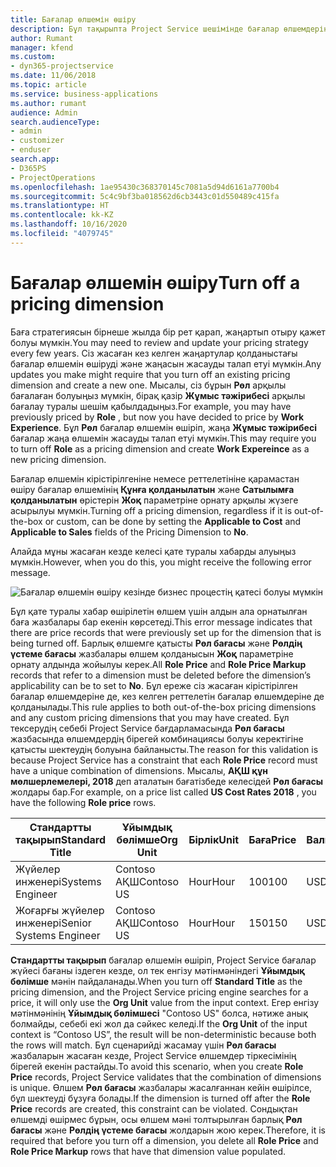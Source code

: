 ```yaml
---
title: Бағалар өлшемін өшіру
description: Бұл тақырыпта Project Service шешімінде бағалар өлшемдерін орнату жолы көрсетілген.
author: Rumant
manager: kfend
ms.custom:
- dyn365-projectservice
ms.date: 11/06/2018
ms.topic: article
ms.service: business-applications
ms.author: rumant
audience: Admin
search.audienceType:
- admin
- customizer
- enduser
search.app:
- D365PS
- ProjectOperations
ms.openlocfilehash: 1ae95430c368370145c7081a5d94d6161a7700b4
ms.sourcegitcommit: 5c4c9bf3ba018562d6cb3443c01d550489c415fa
ms.translationtype: HT
ms.contentlocale: kk-KZ
ms.lasthandoff: 10/16/2020
ms.locfileid: "4079745"
---
```

# <a name="turn-off-a-pricing-dimension"></a><span data-ttu-id="d760c-103">Бағалар өлшемін өшіру</span><span class="sxs-lookup"><span data-stu-id="d760c-103">Turn off a pricing dimension</span></span>

<span data-ttu-id="d760c-104">Баға стратегиясын бірнеше жылда бір рет қарап, жаңартып отыру қажет болуы мүмкін.</span><span class="sxs-lookup"><span data-stu-id="d760c-104">You may need to review and update your pricing strategy every few years.</span></span> <span data-ttu-id="d760c-105">Сіз жасаған кез келген жаңартулар қолданыстағы бағалар өлшемін өшіруді және жаңасын жасауды талап етуі мүмкін.</span><span class="sxs-lookup"><span data-stu-id="d760c-105">Any updates you make might require that you turn off an existing pricing dimension and create a new one.</span></span> <span data-ttu-id="d760c-106">Мысалы, сіз бұрын **Рөл** арқылы бағалаған болуыңыз мүмкін, бірақ қазір **Жұмыс тәжірибесі** арқылы бағалау туралы шешім қабылдадыңыз.</span><span class="sxs-lookup"><span data-stu-id="d760c-106">For example, you may have previously priced by **Role** , but now you have decided to price by **Work Experience**.</span></span> <span data-ttu-id="d760c-107">Бұл **Рөл** бағалар өлшемін өшіріп, жаңа **Жұмыс тәжірибесі** бағалар жаңа өлшемін жасауды талап етуі мүмкін.</span><span class="sxs-lookup"><span data-stu-id="d760c-107">This may require you to turn off **Role** as a pricing dimension and create **Work Expereince** as a new pricing dimension.</span></span> 

<span data-ttu-id="d760c-108">Бағалар өлшемін кірістірілгеніне немесе реттелетініне қарамастан өшіру бағалар өлшемінің **Құнға қолданылатын** және **Сатылымға қолданылатын** өрістерін **Жоқ** параметріне орнату арқылы жүзеге асырылуы мүмкін.</span><span class="sxs-lookup"><span data-stu-id="d760c-108">Turning off a pricing dimension, regardless if it is out-of-the-box or custom, can be done by setting the **Applicable to Cost** and **Applicable to Sales** fields of the Pricing Dimension to **No**.</span></span>

<span data-ttu-id="d760c-109">Алайда мұны жасаған кезде келесі қате туралы хабарды алуыңыз мүмкін.</span><span class="sxs-lookup"><span data-stu-id="d760c-109">However, when you do this, you might receive the following error message.</span></span>

![Бағалар өлшемін өшіру кезінде бизнес процестің қатесі болуы мүмкін](media/Business-Process-Error.png)


<span data-ttu-id="d760c-111">Бұл қате туралы хабар өшірілетін өлшем үшін алдын ала орнатылған баға жазбалары бар екенін көрсетеді.</span><span class="sxs-lookup"><span data-stu-id="d760c-111">This error message indicates that there are price records that were previously set up for the dimension that is being turned off.</span></span> <span data-ttu-id="d760c-112">Барлық өлшемге қатысты **Рөл бағасы** және **Рөлдің үстеме бағасы** жазбалары өлшем қолданысын **Жоқ** параметріне орнату алдында жойылуы керек.</span><span class="sxs-lookup"><span data-stu-id="d760c-112">All **Role Price** and **Role Price Markup** records that refer to a dimension must be deleted before the dimension’s applicability can be to set to **No**.</span></span> <span data-ttu-id="d760c-113">Бұл ереже сіз жасаған кірістірілген бағалар өлшемдеріне де, кез келген реттелетін бағалар өлшемдеріне де қолданылады.</span><span class="sxs-lookup"><span data-stu-id="d760c-113">This rule applies to both out-of-the-box pricing dimensions and any custom pricing dimensions that you may have created.</span></span> <span data-ttu-id="d760c-114">Бұл тексерудің себебі Project Service бағдарламасында **Рөл бағасы** жазбасында өлшемдердің бірегей комбинациясы болуы керектігіне қатысты шектеудің болуына байланысты.</span><span class="sxs-lookup"><span data-stu-id="d760c-114">The reason for this validation is because Project Service has a constraint that each **Role Price** record must have a unique combination of dimensions.</span></span> <span data-ttu-id="d760c-115">Мысалы, **АҚШ құн мөлшерлемелері, 2018** деп аталатын бағатізбеде келесідей **Рөл бағасы** жолдары бар.</span><span class="sxs-lookup"><span data-stu-id="d760c-115">For example, on a price list called **US Cost Rates 2018** , you have the following **Role price** rows.</span></span> 

| <span data-ttu-id="d760c-116">Стандартты тақырып</span><span class="sxs-lookup"><span data-stu-id="d760c-116">Standard Title</span></span>         | <span data-ttu-id="d760c-117">Ұйымдық бөлімше</span><span class="sxs-lookup"><span data-stu-id="d760c-117">Org Unit</span></span>    |<span data-ttu-id="d760c-118">Бірлік</span><span class="sxs-lookup"><span data-stu-id="d760c-118">Unit</span></span>   |<span data-ttu-id="d760c-119">Баға</span><span class="sxs-lookup"><span data-stu-id="d760c-119">Price</span></span>  |<span data-ttu-id="d760c-120">Валюта</span><span class="sxs-lookup"><span data-stu-id="d760c-120">Currency</span></span>  |
| -----------------------|-------------|-------|-------|----------|
| <span data-ttu-id="d760c-121">Жүйелер инженері</span><span class="sxs-lookup"><span data-stu-id="d760c-121">Systems Engineer</span></span>|<span data-ttu-id="d760c-122">Contoso АҚШ</span><span class="sxs-lookup"><span data-stu-id="d760c-122">Contoso US</span></span>|<span data-ttu-id="d760c-123">Hour</span><span class="sxs-lookup"><span data-stu-id="d760c-123">Hour</span></span>| <span data-ttu-id="d760c-124">100</span><span class="sxs-lookup"><span data-stu-id="d760c-124">100</span></span>|<span data-ttu-id="d760c-125">USD</span><span class="sxs-lookup"><span data-stu-id="d760c-125">USD</span></span>|
| <span data-ttu-id="d760c-126">Жоғарғы жүйелер инженері</span><span class="sxs-lookup"><span data-stu-id="d760c-126">Senior Systems Engineer</span></span>|<span data-ttu-id="d760c-127">Contoso АҚШ</span><span class="sxs-lookup"><span data-stu-id="d760c-127">Contoso US</span></span>|<span data-ttu-id="d760c-128">Hour</span><span class="sxs-lookup"><span data-stu-id="d760c-128">Hour</span></span>| <span data-ttu-id="d760c-129">150</span><span class="sxs-lookup"><span data-stu-id="d760c-129">150</span></span>| <span data-ttu-id="d760c-130">USD</span><span class="sxs-lookup"><span data-stu-id="d760c-130">USD</span></span>|


<span data-ttu-id="d760c-131">**Стандартты тақырып** бағалар өлшемін өшіріп, Project Service бағалар жүйесі бағаны іздеген кезде, ол тек енгізу мәтінмәніндегі **Ұйымдық бөлімше** мәнін пайдаланады.</span><span class="sxs-lookup"><span data-stu-id="d760c-131">When you turn off **Standard Title** as the pricing dimension, and the Project Service pricing engine searches for a price, it will only use the **Org Unit** value from the input context.</span></span> <span data-ttu-id="d760c-132">Егер енгізу мәтінмәнінің **Ұйымдық бөлімшесі** "Contoso US" болса, нәтиже анық болмайды, себебі екі жол да сәйкес келеді.</span><span class="sxs-lookup"><span data-stu-id="d760c-132">If the **Org Unit** of the input context is “Contoso US”, the result will be non-deterministic because both the rows will match.</span></span> <span data-ttu-id="d760c-133">Бұл сценарийді жасамау үшін **Рөл бағасы** жазбаларын жасаған кезде, Project Service өлшемдер тіркесімінің бірегей екенін растайды.</span><span class="sxs-lookup"><span data-stu-id="d760c-133">To avoid this scenario, when you create **Role Price** records, Project Service validates that the combination of dimensions is unique.</span></span> <span data-ttu-id="d760c-134">Өлшем **Рөл бағасы** жазбалары жасалғаннан кейін өшірілсе, бұл шектеуді бұзуға болады.</span><span class="sxs-lookup"><span data-stu-id="d760c-134">If the dimension is turned off after the **Role Price** records are created, this constraint can be violated.</span></span> <span data-ttu-id="d760c-135">Сондықтан өлшемді өшірмес бұрын, осы өлшем мәні толтырылған барлық **Рөл бағасы** және **Рөлдің үстеме бағасы** жолдарын жою керек.</span><span class="sxs-lookup"><span data-stu-id="d760c-135">Therefore, it is required that before you turn off a dimension, you delete all **Role Price** and **Role Price Markup** rows that have that dimension value populated.</span></span>

